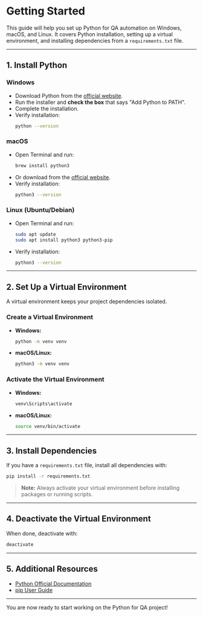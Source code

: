 # Getting Started

This guide will help you set up Python for QA automation on Windows, macOS, and Linux. It covers Python installation, setting up a virtual environment, and installing dependencies from a `requirements.txt` file.

---

## 1. Install Python

### Windows
- Download Python from the [official website](https://www.python.org/downloads/windows/).
- Run the installer and **check the box** that says "Add Python to PATH".
- Complete the installation.
- Verify installation:
  ```bash
  python --version
  ```

### macOS
- Open Terminal and run:
  ```bash
  brew install python3
  ```
- Or download from the [official website](https://www.python.org/downloads/mac-osx/).
- Verify installation:
  ```bash
  python3 --version
  ```

### Linux (Ubuntu/Debian)
- Open Terminal and run:
  ```bash
  sudo apt update
  sudo apt install python3 python3-pip
  ```
- Verify installation:
  ```bash
  python3 --version
  ```

---

## 2. Set Up a Virtual Environment

A virtual environment keeps your project dependencies isolated.

### Create a Virtual Environment

- **Windows:**
  ```bash
  python -m venv venv
  ```
- **macOS/Linux:**
  ```bash
  python3 -m venv venv
  ```

### Activate the Virtual Environment

- **Windows:**
  ```bash
  venv\Scripts\activate
  ```
- **macOS/Linux:**
  ```bash
  source venv/bin/activate
  ```

---

## 3. Install Dependencies

If you have a `requirements.txt` file, install all dependencies with:

```bash
pip install -r requirements.txt
```

> **Note:** Always activate your virtual environment before installing packages or running scripts.

---

## 4. Deactivate the Virtual Environment

When done, deactivate with:

```bash
deactivate
```

---

## 5. Additional Resources
- [Python Official Documentation](https://docs.python.org/3/)
- [pip User Guide](https://pip.pypa.io/en/stable/user_guide/)

---

You are now ready to start working on the Python for QA project!
